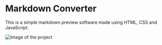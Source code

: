 # Markdown Converter


This is a simple markdown preview software made using HTML, CSS and JavaScript.

![Image of the project](https://i.imgur.com/Fqk2O8i.png)

